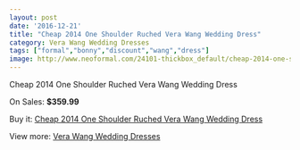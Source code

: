 ```yaml
---
layout: post
date: '2016-12-21'
title: "Cheap 2014 One Shoulder Ruched Vera Wang Wedding Dress"
category: Vera Wang Wedding Dresses
tags: ["formal","bonny","discount","wang","dress"]
image: http://www.neoformal.com/24101-thickbox_default/cheap-2014-one-shoulder-ruched-vera-wang-wedding-dress.jpg
---
```

Cheap 2014 One Shoulder Ruched Vera Wang Wedding Dress

On Sales: **$359.99**
<a href="https://www.neoformal.com/en/vera-wang-wedding-dresses-2014/8183-cheap-2014-one-shoulder-ruched-vera-wang-wedding-dress.html"><amp-img layout="responsive" width="600" height="600" src="//www.neoformal.com/24101-thickbox_default/cheap-2014-one-shoulder-ruched-vera-wang-wedding-dress.jpg" alt="Cheap 2014 One Shoulder Ruched Vera Wang Wedding Dress 0" /></a>

Buy it: [Cheap 2014 One Shoulder Ruched Vera Wang Wedding Dress](https://www.neoformal.com/en/vera-wang-wedding-dresses-2014/8183-cheap-2014-one-shoulder-ruched-vera-wang-wedding-dress.html "Cheap 2014 One Shoulder Ruched Vera Wang Wedding Dress")

View more: [Vera Wang Wedding Dresses](https://www.neoformal.com/en/134-vera-wang-wedding-dresses-2014 "Vera Wang Wedding Dresses")